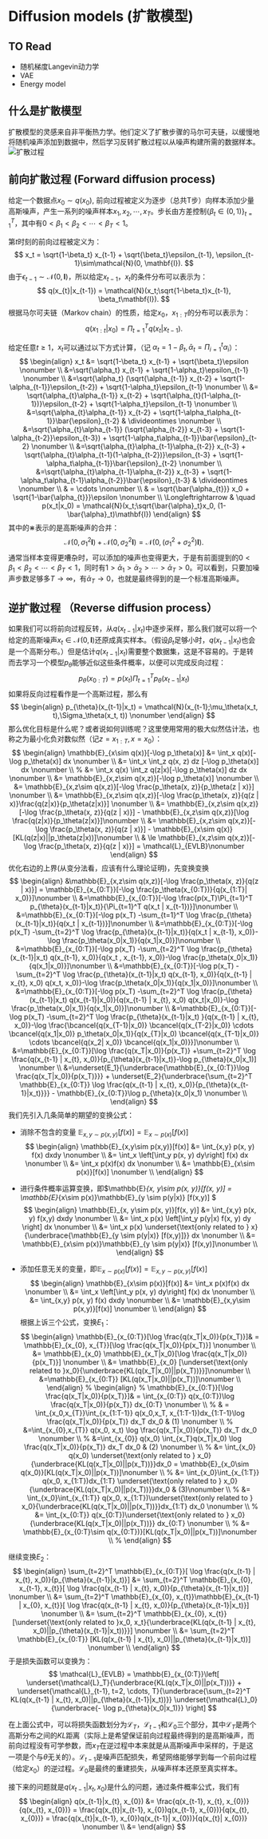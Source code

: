 # Diffusion models (扩散模型)

## TO Read
- 随机梯度Langevin动力学
- VAE
- Energy model

## 什么是扩散模型
扩散模型的灵感来自非平衡热力学。他们定义了扩散步骤的马尔可夫链，以缓慢地将随机噪声添加到数据中，然后学习反转扩散过程以从噪声构建所需的数据样本。
![扩散过程](./src/diffusion_1.png)

## 前向扩散过程 (Forward diffusion process)
给定一个数据点$x_0 \sim q(x_0)$, 前向过程被定义为逐步（总共T步）向样本添加少量高斯噪声，产生一系列的噪声样本$x_1, x_2, \cdots, x_T$。步长由方差控制$\{\beta_t\in(0,1)\}_{t=1}^T$，其中有$0<\beta_1<\beta_2<\cdots<\beta_T<1$。

第$t$时刻的前向过程被定义为：
$$
x_t = \sqrt{1-\beta_t} x_{t-1} + \sqrt{\beta_t}\epsilon_{t-1}, \epsilon_{t-1}\sim\mathcal{N}(0, \mathbf{I}). 
$$
由于$\epsilon_{t-1}\sim\mathcal{N}(0, \mathbf{I})$，所以给定$x_{t-1}$，$x_{t}$的条件分布可以表示为：
$$
q(x_{t}|x_{t-1}) = \mathcal{N}(x_t;\sqrt{1-\beta_t}x_{t-1}, \beta_t\mathbf{I}).
$$
根据马尔可夫链（Markov chain）的性质，给定$x_0$，$x_{1:T}$的分布可以表示为：
$$
q(x_{1:t}|x_0) =  \Pi_{t=1}^T q(x_t | x_{t-1}). 
$$

给定任意$t\ge1$，$x_t$可以通过以下方式计算，（记 $\alpha_t = 1 - \beta_t, \bar{\alpha}_t = \Pi_{i=1}^t \alpha_i$）：
$$
\begin{align}
x_t &= \sqrt{1-\beta_t} x_{t-1} + \sqrt{\beta_t}\epsilon \nonumber \\
&=\sqrt{\alpha_t} x_{t-1} + \sqrt{1-\alpha_t}\epsilon_{t-1} \nonumber \\
&=\sqrt{\alpha_t} (\sqrt{\alpha_{t-1}} x_{t-2} + \sqrt{1-\alpha_{t-1}}\epsilon_{t-2}) + \sqrt{1-\alpha_t}\epsilon_{t-1} \nonumber \\
&= \sqrt{\alpha_{t}\alpha_{t-1}} x_{t-2} + \sqrt{\alpha_{t}(1-\alpha_{t-1})}\epsilon_{t-2} + \sqrt{1-\alpha_t}\epsilon_{t-1} \nonumber \\
&=\sqrt{\alpha_{t}\alpha_{t-1}} x_{t-2} + \sqrt{1-\alpha_t\alpha_{t-1}}\bar{\epsilon}_{t-2} & \divideontimes \nonumber \\
&=\sqrt{\alpha_{t}\alpha_{t-1}} (\sqrt{\alpha_{t-2}} x_{t-3} + \sqrt{1-\alpha_{t-2}}\epsilon_{t-3}) + \sqrt{1-\alpha_t\alpha_{t-1}}\bar{\epsilon}_{t-2} \nonumber \\
&=\sqrt{\alpha_{t}\alpha_{t-1}\alpha_{t-2}}  x_{t-3} + \sqrt{\alpha_{t}\alpha_{t-1}(1-\alpha_{t-2})}\epsilon_{t-3} + \sqrt{1-\alpha_t\alpha_{t-1}}\bar{\epsilon}_{t-2} \nonumber \\
&=\sqrt{\alpha_{t}\alpha_{t-1}\alpha_{t-2}}  x_{t-3} + \sqrt{1-\alpha_t\alpha_{t-1}\alpha_{t-2}}\bar{\epsilon}_{t-3} & \divideontimes \nonumber \\
& = \cdots \nonumber \\
& = \sqrt{\bar{\alpha_{t}}} x_0 + \sqrt{1-\bar{\alpha_{t}}}\epsilon \nonumber \\
\Longleftrightarrow & \quad p(x_t|x_0) = \mathcal{N}(x_t;\sqrt{\bar{\alpha}_t}x_0, (1-\bar{\alpha}_t)\mathbf{I})
\end{align}
$$
其中的$\divideontimes$表示的是高斯噪声的合并：
$$\mathcal{N}(0,\sigma_1^2\mathbf{I}) + \mathcal{N}(0,\sigma_2^2\mathbf{I}) = \mathcal{N}(0,(\sigma_1^2 + \sigma_2^2)\mathbf{I}). $$
通常当样本变得更嘈杂时，可以添加的噪声也变得更大，于是有前面提到的$0<\beta_1<\beta_2<\cdots<\beta_T<1$，同时有$1>\bar{\alpha}_1>\bar{\alpha}_2>\cdots>\bar{\alpha}_T>0$。可以看到，只要加噪声步数足够多$T\to\infty$，有$\bar{\alpha}_T\to0$，也就是最终得到的是一个标准高斯噪声。

## 逆扩散过程 （Reverse diffusion process）
如果我们可以将前向过程反转，从$q(x_{t-1}|x_t)$中逐步采样，那么我们就可以将一个给定的高斯噪声$x_t\in \mathcal{N}(0,\mathbf{I})$还原成真实样本。（假设$\beta_t$足够小时，$q(x_{t-1}|x_t)$也会是一个高斯分布。）但是估计$q(x_{t-1}|x_t)$需要整个数据集，这是不容易的。于是转而去学习一个模型$p_\theta$能够近似这些条件概率，以便可以完成反向过程：
$$
p_{\theta}(x_{0:T}) = p(x_t)\Pi_{t=1}^T p_{\theta}(x_{t-1}|x_t)
$$
如果将反向过程看作是一个高斯过程，那么有
$$
\begin{align}
p_{\theta}(x_{t-1}|x_t) = \mathcal{N}(x_{t-1};\mu_\theta(x_t, t),\Sigma_\theta(x_t, t)) \nonumber
\end{align}
$$
那么优化目标是什么呢？或者说如何训练呢？这里使用常用的极大似然估计法，也称之为最小化负对数似然（记$z=x_{1:T},x=x_0$）：
$$
\begin{align}
\mathbb{E}_{x\sim q(x)}[-\log p_\theta(x)] &= \int_x q(x)[-\log p_\theta(x)] dx \nonumber \\
&= \int_x \int_z q(x, z) dz [-\log p_\theta(x)] dx \nonumber \\
% &= \int_x q(x) \int_z q(z|x)[-\log p_\theta(x)] dz dx \nonumber \\
&= \mathbb{E}_{x,z\sim q(x,z)}[-\log p_\theta(x)] \nonumber \\
&= \mathbb{E}_{x,z\sim q(x,z)}[-\log \frac{p_\theta(x, z)}{p_\theta(z | x)}] \nonumber \\
&= \mathbb{E}_{x,z\sim q(x,z)}[-\log \frac{p_\theta(x, z)}{q(z | x)}\frac{q(z|x)}{p_\theta(z|x)}] \nonumber \\
&= \mathbb{E}_{x,z\sim q(x,z)}[-\log \frac{p_\theta(x, z)}{q(z | x)}] - \mathbb{E}_{x,z\sim q(x,z)}[\log \frac{q(z|x)}{p_\theta(z|x)}]\nonumber \\
&= \mathbb{E}_{x,z\sim q(x,z)}[-\log \frac{p_\theta(x, z)}{q(z | x)}] - \mathbb{E}_{x\sim q(x)}[KL(q(z|x)||p_\theta(z|x))]\nonumber \\
& \le  \mathbb{E}_{x,z\sim q(x,z)}[-\log \frac{p_\theta(x, z)}{q(z | x)}] = \mathcal{L}_{EVLB}\nonumber
\end{align}
$$
优化右边的上界(从变分法看，应该有什么理论证明)，先变换变换 
$$
\begin{align}
&\mathbb{E}_{x,z\sim q(x,z)}[-\log \frac{p_\theta(x, z)}{q(z | x)}] = \mathbb{E}_{x_{0:T}}[-\log \frac{p_\theta(x_{0:T})}{q(x_{1:T}| x_0)}]\nonumber \\
&=\mathbb{E}_{x_{0:T}}[-\log \frac{p(x_T)\Pi_{t=1}^T p_{\theta}(x_{t-1}|x_t)}{\Pi_{t=1}^T q(x_t | x_{t-1})}]\nonumber \\
&=\mathbb{E}_{x_{0:T}}[-\log p(x_T) -\sum_{t=1}^T \log \frac{p_{\theta}(x_{t-1}|x_t)}{q(x_t | x_{t-1})}]\nonumber \\
&=\mathbb{E}_{x_{0:T}}[-\log p(x_T) -\sum_{t=2}^T \log \frac{p_{\theta}(x_{t-1}|x_t)}{q(x_t | x_{t-1}, x_0)}-\log \frac{p_\theta(x_0|x_1)}{q(x_1|x_0)}]\nonumber \\
&=\mathbb{E}_{x_{0:T}}[-\log p(x_T) -\sum_{t=2}^T \log \frac{p_{\theta}(x_{t-1}|x_t) q(x_{t-1}, x_0)}{q(x_t , x_{t-1}, x_0)}-\log \frac{p_\theta(x_0|x_1)}{q(x_1|x_0)}]\nonumber \\
&=\mathbb{E}_{x_{0:T}}[-\log p(x_T) -\sum_{t=2}^T \log \frac{p_{\theta}(x_{t-1}|x_t) q(x_{t-1}, x_0)}{q(x_{t-1} | x_{t}, x_0) q(x_t, x_0)}-\log \frac{p_\theta(x_0|x_1)}{q(x_1|x_0)}]\nonumber \\
&=\mathbb{E}_{x_{0:T}}[-\log p(x_T) -\sum_{t=2}^T \log \frac{p_{\theta}(x_{t-1}|x_t) q(x_{t-1}|x_0)}{q(x_{t-1} | x_{t}, x_0) q(x_t|x_0)}-\log \frac{p_\theta(x_0|x_1)}{q(x_1|x_0)}]\nonumber \\
&=\mathbb{E}_{x_{0:T}}[-\log p(x_T) -\sum_{t=2}^T \log \frac{p_{\theta}(x_{t-1}|x_t) }{q(x_{t-1} | x_{t}, x_0)}-\log \frac{\bcancel{q(x_{T-1}|x_0)} \bcancel{q(x_{T-2}|x_0)} \cdots \bcancel{q(x_1|x_0)} p_\theta(x_0|x_1)}{q(x_{T}|x_0) \bcancel{q(x_{T-1}|x_0)} \cdots \bcancel{q(x_2|
x_0)} \bcancel{q(x_1|x_0)}}]\nonumber \\
&=\mathbb{E}_{x_{0:T}}[\log \frac{q(x_T|x_0)}{p(x_T)} +\sum_{t=2}^T \log \frac{q(x_{t-1} | x_{t}, x_0)}{p_{\theta}(x_{t-1}|x_t)}-\log p_{\theta}(x_0|x_1)]  \nonumber \\
&=\underset{E_1}{\underbrace{\mathbb{E}_{x_{0:T}}\log \frac{q(x_T|x_0)}{p(x_T)}}} + \underset{E_2}{\underbrace{\sum_{t=2}^T \mathbb{E}_{x_{0:T}} \log \frac{q(x_{t-1} | x_{t}, x_0)}{p_{\theta}(x_{t-1}|x_t)}}} - \mathbb{E}_{x_{0:T}}\log p_{\theta}(x_0|x_1) \nonumber \\
\end{align}
$$
我们先引入几条简单的期望的变换公式：
- 消除不包含的变量 $\mathbb{E}_{x,y\sim p(x,y)}[f(x)] = \mathbb{E}_{x\sim p(x)}[f(x)]$
$$
\begin{align}
\mathbb{E}_{x,y\sim p(x,y)}[f(x)] &= \int_{x,y} p(x, y) f(x) dxdy \nonumber \\
&= \int_x \left[\int_y p(x, y) dy\right] f(x) dx \nonumber \\
&= \int_x p(x)f(x) dx \nonumber \\
&= \mathbb{E}_{x\sim p(x)}[f(x)] \nonumber \\
\end{align}
$$

- 进行条件概率运算变换，即$\mathbb{E}_{x, y\sim p(x, y)}[f(x, y)] = \mathbb{E}_{x\sim p(x)}\mathbb{E}_{y \sim p(y|x)} [f(x,y)] $
$$
\begin{align}
\mathbb{E}_{x, y\sim p(x, y)}[f(x, y)] &= \int_{x,y} p(x, y) f(x,y) dxdy \nonumber \\
&= \int_x p(x) \left[\int_y p(y|x) f(x, y) dy \right] dx \nonumber \\
&= \int_x p(x) \underset{\text{only related to } x}{\underbrace{\mathbb{E}_{y \sim p(y|x)} [f(x,y)]}} dx \nonumber \\
&= \mathbb{E}_{x\sim p(x)}\mathbb{E}_{y \sim p(y|x)} [f(x,y)]\nonumber \\
\end{align}
$$

- 添加任意无关的变量，即$\mathbb{E}_{x\sim p(x)}[f(x)] =\mathbb{E}_{x,y\sim p(x,y)}[f(x)]$
$$
\begin{align}
\mathbb{E}_{x\sim p(x)}[f(x)] &= \int_x p(x)f(x) dx \nonumber \\
&= \int_x \left[\int_y p(x, y) dy\right] f(x) dx \nonumber \\
&= \int_{x,y} p(x, y) f(x) dxdy \nonumber \\
&= \mathbb{E}_{x,y\sim p(x,y)}[f(x)] \nonumber \\
\end{align}
$$
根据上诉三个公式，变换$E_1$：
$$
\begin{align}
\mathbb{E}_{x_{0:T}}[\log \frac{q(x_T|x_0)}{p(x_T)}]& = \mathbb{E}_{x_{0}, x_{T}}[\log \frac{q(x_T|x_0)}{p(x_T)}] \nonumber \\
&= \mathbb{E}_{x_0} \mathbb{E}_{x_T|x_0}[\log \frac{q(x_T|x_0)}{p(x_T)}] \nonumber \\
&= \mathbb{E}_{x_0} [\underset{\text{only related to }x_0}{\underbrace{KL(q(x_T|x_0)||p(x_T))}}]\nonumber \\
&=\mathbb{E}_{x_{0:T}} [KL(q(x_T|x_0)||p(x_T))]\nonumber \\
\end{align}
% \begin{align}
% \mathbb{E}_{x_{0:T}}[\log \frac{q(x_T|x_0)}{p(x_T)}]& = \int_{x_{0:T}} q(x_{0:T})\log \frac{q(x_T|x_0)}{p(x_T)} dx_{0:T} \nonumber \\
% & = \int_{x_0,x_{T}}\int_{x_{1:T-1}} q(x_0,x_T, x_{1:T-1})dx_{1:T-1}\log \frac{q(x_T|x_0)}{p(x_T)} dx_T dx_0 & (1) \nonumber \\
% &=\int_{x_{0},x_{T}} q(x_0, x_t) \log \frac{q(x_T|x_0)}{p(x_T)} dx_T dx_0 \nonumber \\
% &=\int_{x_{0}} q(x_0) \int_{x_T}q(x_T|x_0) \log \frac{q(x_T|x_0)}{p(x_T)} dx_T dx_0 & (2) \nonumber \\
% &= \int_{x_0} q(x_0) \underset{\text{only related to } x_0}{\underbrace{KL(q(x_T|x_0)||p(x_T))}}dx_0 = \mathbb{E}_{x_0\sim q(x_0)}[KL(q(x_T|x_0)||p(x_T))]\nonumber \\
% &= \int_{x_0}\int_{x_{1:T}} q(x_0, x_{1:T})dx_{1:T} \underset{\text{only related to } x_0}{\underbrace{KL(q(x_T|x_0)||p(x_T))}}dx_0 & (3)\nonumber \\
% &= \int_{x_0}\int_{x_{1:T}} q(x_0, x_{1:T})\underset{\text{only related to } x_0}{\underbrace{KL(q(x_T|x_0)||p(x_T))}}dx_{1:T} dx_0 \nonumber \\
% &= \int_{x_{0:T}} q(x_{0:T})\underset{\text{only related to } x_0}{\underbrace{KL(q(x_T|x_0)||p(x_T))}} dx_{0:T} \nonumber \\
% &= \mathbb{E}_{x_{0:T}\sim q(x_{0:T})}[KL(q(x_T|x_0)||p(x_T))]\nonumber \\
% \end{align}
$$


继续变换$E_2$：
$$
\begin{align}
\sum_{t=2}^T \mathbb{E}_{x_{0:T}}[ \log \frac{q(x_{t-1} | x_{t}, x_0)}{p_{\theta}(x_{t-1}|x_t)}] &= \sum_{t=2}^T \mathbb{E}_{x_{0}, x_{t-1}, x_{t}}[ \log \frac{q(x_{t-1} | x_{t}, x_0)}{p_{\theta}(x_{t-1}|x_t)}] \nonumber \\
&= \sum_{t=2}^T \mathbb{E}_{x_{0}, x_{t}}\mathbb{E}_{x_{t-1} | x_{0}, x_{t}}[ \log \frac{q(x_{t-1} | x_{t}, x_0)}{p_{\theta}(x_{t-1}|x_t)}] \nonumber \\
&= \sum_{t=2}^T \mathbb{E}_{x_{0}, x_{t}} [\underset{\text{only related to }x_0, x_t}{\underbrace{KL(q(x_{t-1} | x_{t}, x_0)||p_{\theta}(x_{t-1}|x_t))}}] \nonumber \\
&= \sum_{t=2}^T \mathbb{E}_{x_{0:T}} [KL(q(x_{t-1} | x_{t}, x_0)||p_{\theta}(x_{t-1}|x_t))] \nonumber \\
\end{align} 
$$
于是损失函数可以变换为：
$$
\mathcal{L}_{EVLB} = \mathbb{E}_{x_{0:T}}\left[ \underset{\mathcal{L}_T}{\underbrace{KL(q(x_T|x_0)||p(x_T))}} + \underset{\mathcal{L}_{t-1}, t=2, \cdots, T}{\underbrace{\sum_{t=2}^T KL(q(x_{t-1} | x_{t}, x_0)||p_{\theta}(x_{t-1}|x_t))}} \underset{\mathcal{L}_0}{\underbrace{- \log p_{\theta}(x_0|x_1)}} \right]
$$

在上面公式中，可以将损失函数划分为$\mathcal{L}_{T}$，$\mathcal{L}_{t-1}$和$\mathcal{L}_{0}$三个部分，其中$\mathcal{L}_{T}$是两个高斯分布之间的$KL$距离（实际上是希望保证前向过程最终得到的是高斯噪声，而前向过程没有可学参数，而$x_T$在逆过程中本来就是从高斯噪声中采样的，于是这一项是个与$\theta$无关的）。$\mathcal{L}_{t-1}$是噪声匹配损失，希望网络能够学到每一个前向过程（给定$x_0$）的逆过程。$\mathcal{L}_{0}$是最终的重建损失，从噪声样本还原至真实样本。

接下来的问题就是$q(x_{t-1} | x_{t}, x_0)$是什么的问题，通过条件概率公式，我们有
$$
\begin{align}
q(x_{t-1}|x_{t}, x_{0}) &= \frac{q(x_{t-1}, x_{t}, x_{0})}{q(x_{t}, x_{0})} = \frac{q(x_{t}|x_{t-1}, x_{0})q(x_{t-1}, x_{0})}{q(x_{t}, x_{0})} = \frac{q(x_{t}|x_{t-1}, x_{0})q(x_{t-1}| x_{0})}{q(x_{t}| x_{0})} \nonumber \\
&=
\end{align}
$$